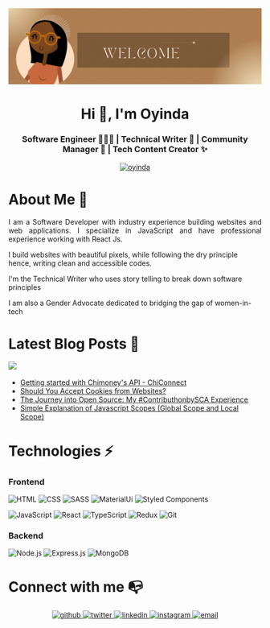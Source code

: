 <img src="https://github.com/mzoyinda/mzoyinda/blob/8d165ec1f7a11373f9264d571965becf37feb163/assets/banner.gif" alt="Oyinda Logo" /> 
<h1 align="center">Hi 👋, I'm Oyinda</h1>
<h3 align="center">Software Engineer 👩🏾‍💻 | Technical Writer 📝 | Community Manager 🧡 | Tech Content Creator ✨</h3>

<p align="center"> <a href="https://twitter.com/oyindawodu" target="blank"><img src="https://img.shields.io/twitter/follow/oyindawodu?logo=twitter&style=for-the-badge&logo=appveyor" alt="oyinda" width="300px"/></a> </p>

<h1> About Me 🌼 </h1>
<p align='justify'>I am a Software Developer with industry experience building websites and web applications. I specialize in JavaScript and have professional experience working with React Js.

I build websites with beautiful pixels, while following the dry principle hence, writing clean and accessible codes.

I'm the Technical Writer who uses story telling to break down software principles


I am also a Gender Advocate dedicated to bridging the gap of women-in-tech</p>


<h1> Latest Blog Posts 🔖</h1>
<img src="https://img.shields.io/badge/Hashnode-2962FF?style=for-the-badge&logo=hashnode&logoColor=white"  width="150px" />
<ul>
  <li><a href="https://community-chimoney.hashnode.dev/getting-started-with-chimoneys-api-chiconnect" target="blank">Getting started with Chimoney's API - ChiConnect</a></li>
  <li><a href="https://oyindawodu.hashnode.dev/should-you-accept-cookies-from-websites" target="blank">Should You Accept Cookies from Websites?</a></li>
  <li><a href="https://oyindawodu.hashnode.dev/the-journey-into-open-source-my-contributhonbysca-experience" target="blank">The Journey into Open Source: My #ContributhonbySCA Experience</a></li>
  <li><a href="https://oyindawodu.hashnode.dev/simple-explanation-of-javascript-scopes-global-scope-and-local-scope" target="blank">
Simple Explanation of Javascript Scopes (Global Scope and Local Scope)</a></li>
</ul>

<h1 align="left">Technologies ⚡ </h1>

<h3>Frontend</h3>

![HTML](https://img.shields.io/badge/HTML-239120?style=for-the-badge&logo=html5&logoColor=white)
![CSS](https://img.shields.io/badge/CSS-239120?&style=for-the-badge&logo=css3&logoColor=white)
![SASS](https://img.shields.io/badge/Sass-CC6699?style=for-the-badge&logo=sass&logoColor=white)
![MaterialUi](https://img.shields.io/badge/Material-UI-3776AB?style=for-the-badge&logo=material-ui&logoColor=white)
![Styled Components](https://img.shields.io/badge/styled--components-DB7093?style=for-the-badge&logo=styled-components&logoColor=white)

![JavaScript](https://img.shields.io/badge/JavaScript-F7DF1E?style=for-the-badge&logo=javascript&logoColor=black)
![React](https://img.shields.io/badge/React-20232A?style=for-the-badge&logo=react&logoColor=61DAFB)
![TypeScript](https://img.shields.io/badge/TypeScript-007ACC?style=for-the-badge&logo=typescript&logoColor=white)
![Redux](https://img.shields.io/badge/Redux-593D88?style=for-the-badge&logo=redux&logoColor=white)
![Git](https://img.shields.io/badge/Git-F05032?style=for-the-badge&logo=git&logoColor=white)


<h3>Backend</h3>

![Node.js](https://img.shields.io/badge/Node.js-43853D?style=for-the-badge&logo=node.js&logoColor=white)
![Express.js](https://img.shields.io/badge/Express.js-404D59?style=for-the-badge)
![MongoDB](https://img.shields.io/badge/MongoDB-3776AB?style=for-the-badge&logo=mongoDB&logoColor=white)


# Connect with me 📭
<div align="center">
<a href="http://github.com/mzoyinda" target="_blank">
<img src=https://img.shields.io/badge/github-%2324292e.svg?&style=for-the-badge&logo=github&logoColor=white alt=github style="margin-bottom: 5px;" />
</a>
<a href="https://twitter.com/oyindawodu" target="_blank">
<img src=https://img.shields.io/badge/twitter-%2300acee.svg?&style=for-the-badge&logo=twitter&logoColor=white alt=twitter style="margin-bottom: 5px;" />
</a>
<a href="https://www.linkedin.com/in/oyin-dawodu" target="_blank">
<img src=https://img.shields.io/badge/linkedin-%231E77B5.svg?&style=for-the-badge&logo=linkedin&logoColor=white alt=linkedin style="margin-bottom: 5px;" />
</a>
<a href="https://www.instagram.com/oyin_dawodu/" target="_blank">
<img src=https://img.shields.io/badge/instagram-%23000000.svg?&style=for-the-badge&logo=instagram&logoColor=white alt=instagram style="margin-bottom: 5px;" />
</a>
<a href="mailto:oyindamoladawodu@gmail.com" target="_blank"><img src="https://img.shields.io/badge/Gmail-D14836?style=for-the-badge&logo=gmail&logoColor=white" alt="email" style="margin-bottom: 5px;" /> </a> 
</div>  
